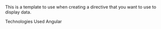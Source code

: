 This is a template to use when creating a directive that you want to use to display data.

Technologies Used
Angular 